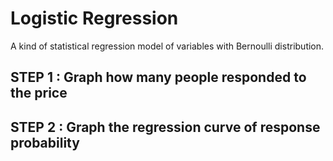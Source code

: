 # Logistic Regression
A kind of statistical regression model of variables with Bernoulli distribution.

## STEP 1 : Graph how many people responded to the price

## STEP 2 : Graph the regression curve of response probability
